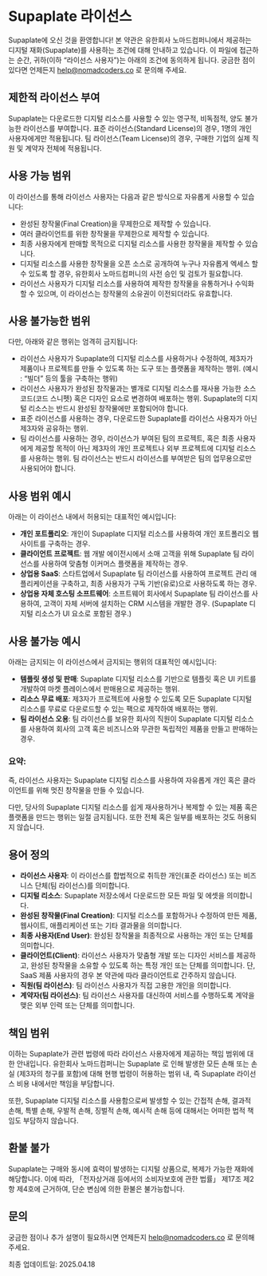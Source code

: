 # Supaplate 라이선스

Supaplate에 오신 것을 환영합니다! 본 약관은 유한회사 노마드컴퍼니에서 제공하는 디지털 재화(Supaplate)를 사용하는 조건에 대해 안내하고 있습니다. 이 파일에 접근하는 순간, 귀하(이하 “라이선스 사용자”)는 아래의 조건에 동의하게 됩니다. 궁금한 점이 있다면 언제든지 help@nomadcoders.co 로 문의해 주세요.

## 제한적 라이선스 부여

Supaplate는 다운로드한 디지털 리소스를 사용할 수 있는 영구적, 비독점적, 양도 불가능한 라이선스를 부여합니다. 표준 라이선스(Standard License)의 경우, 1명의 개인 사용자에게만 적용됩니다. 팀 라이선스(Team License)의 경우, 구매한 기업의 실제 직원 및 계약자 전체에 적용됩니다.

## 사용 가능 범위

이 라이선스를 통해 라이선스 사용자는 다음과 같은 방식으로 자유롭게 사용할 수 있습니다:

- 완성된 창작물(Final Creation)을 무제한으로 제작할 수 있습니다.
- 여러 클라이언트를 위한 창작물을 무제한으로 제작할 수 있습니다.
- 최종 사용자에게 판매할 목적으로 디지털 리소스를 사용한 창작물을 제작할 수 있습니다.
- 디지털 리소스를 사용한 창작물을 오픈 소스로 공개하여 누구나 자유롭게 엑세스 할 수 있도록 할 경우, 유한회사 노마드컴퍼니의 사전 승인 및 검토가 필요합니다.
- 라이선스 사용자가 디지털 리소스를 사용하여 제작한 창작물을 유통하거나 수익화할 수 있으며, 이 라이선스는 창작물의 소유권이 이전되더라도 유효합니다.

## 사용 불가능한 범위

다만, 아래와 같은 행위는 엄격히 금지됩니다:

- 라이선스 사용자가 Supaplate의 디지털 리소스를 사용하거나 수정하여, 제3자가 제품이나 프로젝트를 만들 수 있도록 하는 도구 또는 플랫폼을 제작하는 행위. (예시 : “빌더” 등의 툴을 구축하는 행위)
- 라이선스 사용자가 완성된 창작물과는 별개로 디지털 리소스를 재사용 가능한 소스 코드(코드 스니펫) 혹은 디자인 요소로 변경하여 배포하는 행위. Supaplate의 디지털 리소스는 반드시 완성된 창작물에만 포함되어야 합니다.
- 표준 라이선스를 사용하는 경우, 다운로드한 Supaplate를 라이선스 사용자가 아닌 제3자와 공유하는 행위.
- 팀 라이선스를 사용하는 경우, 라이선스가 부여된 팀의 프로젝트, 혹은 최종 사용자에게 제공할 목적이 아닌 제3자의 개인 프로젝트나 외부 프로젝트에 디지털 리소스를 사용하는 행위. 팀 라이선스는 반드시 라이선스를 부여받은 팀의 업무용으로만 사용되어야 합니다.

## 사용 범위 예시

아래는 이 라이선스 내에서 허용되는 대표적인 예시입니다:

- **개인 포트폴리오**: 개인이 Supaplate 디지털 리소스를 사용하여 개인 포트폴리오 웹사이트를 구축하는 경우.
- **클라이언트 프로젝트**: 웹 개발 에이전시에서 소매 고객을 위해 Supaplate 팀 라이선스를 사용하여 맞춤형 이커머스 플랫폼을 제작하는 경우.
- **상업용 SaaS**: 스타트업에서 Supaplate 팀 라이선스를 사용하여 프로젝트 관리 애플리케이션을 구축하고, 최종 사용자가 구독 기반(유로)으로 사용하도록 하는 경우.
- **상업용 자체 호스팅 소프트웨어**: 소프트웨어 회사에서 Supaplate 팀 라이선스를 사용하여, 고객이 자체 서버에 설치하는 CRM 시스템을 개발한 경우. (Supaplate 디지털 리소스가 UI 요소로 포함된 경우.)

## 사용 불가능 예시

아래는 금지되는 이 라이선스에서 금지되는 행위의 대표적인 예시입니다:

- **템플릿 생성 및 판매**: Supaplate 디지털 리소스를 기반으로 템플릿 혹은 UI 키트를 개발하여 마켓 플레이스에서 판매용으로 제공하는 행위.
- **리소스 무료 배포**: 제3자가 프로젝트에 사용할 수 있도록 모든 Supaplate 디지털 리소스를 무료로 다운로드할 수 있는 팩으로 제작하여 배포하는 행위.
- **팀 라이선스 오용**: 팀 라이선스를 보유한 회사의 직원이 Supaplate 디지털 리소스를 사용하여 회사의 고객 혹은 비즈니스와 무관한 독립적인 제품을 만들고 판매하는 경우.

### 요약:

즉, 라이선스 사용자는 Supaplate 디지털 리소스를 사용하여 자유롭게 개인 혹은 클라이언트를 위해 멋진 창작물을 만들 수 있습니다.

다만, 당사의 Supaplate 디지털 리소스를 쉽게 재사용하거나 복제할 수 있는 제품 혹은 플랫폼을 만드는 행위는 일절 금지됩니다. 또한 전체 혹은 일부를 배포하는 것도 허용되지 않습니다.

## 용어 정의

- **라이선스 사용자**: 이 라이선스를 합법적으로 취득한 개인(표준 라이선스) 또는 비즈니스 단체(팀 라이선스)를 의미합니다.
- **디지털 리소스**: Supaplate 저장소에서 다운로드한 모든 파일 및 에셋을 의미합니다.
- **완성된 창작물(Final Creation)**: 디지털 리소스를 포함하거나 수정하여 만든 제품, 웹사이트, 애플리케이션 또는 기타 결과물을 의미합니다.
- **최종 사용자(End User)**: 완성된 창작물을 최종적으로 사용하는 개인 또는 단체를 의미합니다.
- **클라이언트(Client)**: 라이선스 사용자가 맞춤형 개발 또는 디자인 서비스를 제공하고, 완성된 창작물을 소유할 수 있도록 하는 특정 개인 또는 단체를 의미합니다. 단, SaaS 제품 사용자의 경우 본 약관에 따라 클라이언트로 간주하지 않습니다.
- **직원(팀 라이선스)**: 팀 라이선스 사용자가 직접 고용한 개인을 의미합니다.
- **계약자(팀 라이선스)**: 팀 라이선스 사용자를 대신하여 서비스를 수행하도록 계약을 맺은 외부 인력 또는 단체를 의미합니다.

## 책임 범위

이하는 Supaplate가 관련 법령에 따라 라이선스 사용자에게 제공하는 책임 범위에 대한 안내입니다. 유한회사 노마드컴퍼니는 Supaplate 로 인해 발생한 모든 손해 또는 손실 (제3자의 청구를 포함)에 대해 현행 법령이 허용하는 범위 내, 즉 Supaplate 라이선스 비용 내에서만 책임을 부담합니다.

또한, Supaplate 디지털 리소스를 사용함으로써 발생할 수 있는 간접적 손해, 결과적 손해, 특별 손해, 우발적 손해, 징벌적 손해, 예시적 손해 등에 대해서는 어떠한 법적 책임도 부담하지 않습니다.

## 환불 불가

Supaplate는 구매와 동시에 효력이 발생하는 디지털 상품으로, 복제가 가능한 재화에 해당합니다. 이에 따라, 「전자상거래 등에서의 소비자보호에 관한 법률」 제17조 제2항 제4호에 근거하여, 단순 변심에 의한 환불은 불가능합니다.

## 문의

궁금한 점이나 추가 설명이 필요하시면 언제든지 help@nomadcoders.co 로 문의해 주세요.

최종 업데이트일: 2025.04.18
